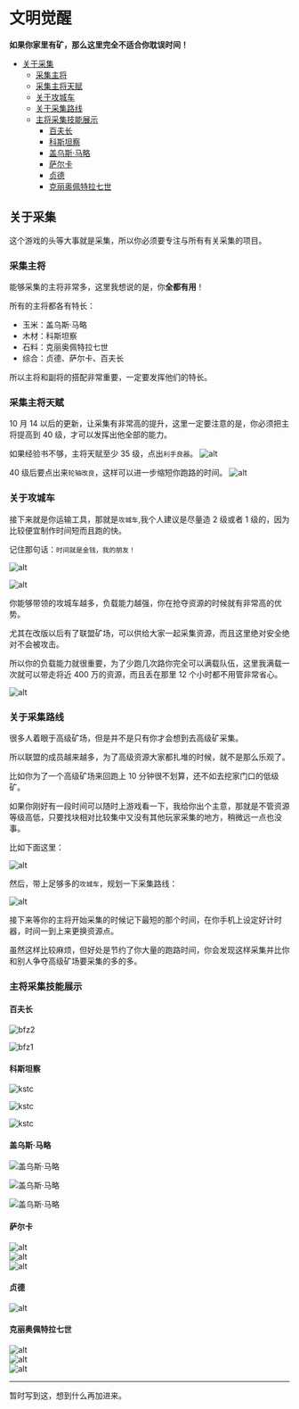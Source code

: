 # 文明觉醒 <!-- omit in toc -->

**如果你家里有矿，那么这里完全不适合你耽误时间！**

- [关于采集](#关于采集)
    - [采集主将](#采集主将)
    - [采集主将天赋](#采集主将天赋)
    - [关于攻城车](#关于攻城车)
    - [关于采集路线](#关于采集路线)
    - [主将采集技能展示](#主将采集技能展示)
        - [百夫长](#百夫长)
        - [科斯坦察](#科斯坦察)
        - [盖乌斯·马略](#盖乌斯马略)
        - [萨尔卡](#萨尔卡)
        - [贞德](#贞德)
        - [克丽奥佩特拉七世](#克丽奥佩特拉七世)

## 关于采集

这个游戏的头等大事就是采集，所以你必须要专注与所有有关采集的项目。

### 采集主将

能够采集的主将非常多，这里我想说的是，你**全都有用**！

所有的主将都各有特长：

- 玉米：盖乌斯·马略
- 木材：科斯坦察
- 石料：克丽奥佩特拉七世
- 综合：贞德、萨尔卡、百夫长

所以主将和副将的搭配非常重要，一定要发挥他们的特长。

### 采集主将天赋

10 月 14 以后的更新，让采集有非常高的提升，这里一定要注意的是，你必须把主将提高到 40 级，才可以发挥出他全部的能力。

如果经验书不够，主将天赋至少 35 级，点出`利手良器`。
![alt](static/img/404067230272683241.jpg)

40 级后要点出来`轮轴改良`，这样可以进一步缩短你跑路的时间。
![alt](static/img/170847286932138723.jpg)

### 关于攻城车

接下来就是你运输工具，那就是`攻城车`,我个人建议是尽量造 2 级或者 1 级的，因为比较便宜制作时间短而且跑的快。

记住那句话：`时间就是金钱，我的朋友！`

![alt](static/img/微信图片_201811201633041.jpg)

![alt](static/img/微信图片_20181120163304.jpg)

你能够带领的攻城车越多，负载能力越强，你在抢夺资源的时候就有非常高的优势。

尤其在改版以后有了联盟矿场，可以供给大家一起采集资源，而且这里绝对安全绝对不会被攻击。

所以你的负载能力就很重要，为了少跑几次路你完全可以满载队伍，这里我满载一次就可以带走将近 400 万的资源，而且丢在那里 12 个小时都不用管非常省心。

![alt](static/img/微信图片_2018112015283515.jpg)

### 关于采集路线

很多人着眼于高级矿场，但是并不是只有你才会想到去高级矿采集。

所以联盟的成员越来越多，为了高级资源大家都扎堆的时候，就不是那么乐观了。

比如你为了一个高级矿场来回跑上 10 分钟很不划算，还不如去挖家门口的低级矿。

如果你刚好有一段时间可以随时上游戏看一下，我给你出个主意，那就是不管资源等级高低，只要找块相对比较集中又没有其他玩家采集的地方，稍微远一点也没事。

比如下面这里：

![alt](static/img/微信图片_20181120172008.jpg)

然后，带上足够多的`攻城车`，规划一下采集路线：

![alt](static/img/微信图片_20181120173513.jpg)

接下来等你的主将开始采集的时候记下最短的那个时间，在你手机上设定好计时器，时间一到上来更换资源点。

虽然这样比较麻烦，但好处是节约了你大量的跑路时间，你会发现这样采集并比你和别人争夺高级矿场要采集的多的多。

### 主将采集技能展示

#### 百夫长

![bfz2](static/img/微信图片_20181120152835.jpg)

![bfz1](static/img/639963208852438339.jpg)

#### 科斯坦察

![kstc](static/img/微信图片_201811201528351.jpg)

![kstc](static/img/微信图片_201811201528352.jpg)

![kstc](static/img/微信图片_201811201528353.jpg)

#### 盖乌斯·马略

![盖乌斯·马略](static/img/微信图片_2018112015283512.jpg)

![盖乌斯·马略](static/img/微信图片_2018112015283511.jpg)

![盖乌斯·马略](static/img/微信图片_2018112015283510.jpg)

#### 萨尔卡

![alt](static/img/微信图片_201811201528359.jpg)  
![alt](static/img/微信图片_201811201528358.jpg)  
![alt](static/img/微信图片_201811201528357.jpg)

#### 贞德

![alt](static/img/微信图片_2018112015283513.jpg)

#### 克丽奥佩特拉七世

![alt](static/img/微信图片_201811201528356.jpg)  
![alt](static/img/微信图片_201811201528355.jpg)  
![alt](static/img/微信图片_201811201528354.jpg)

---

暂时写到这，想到什么再加进来。

